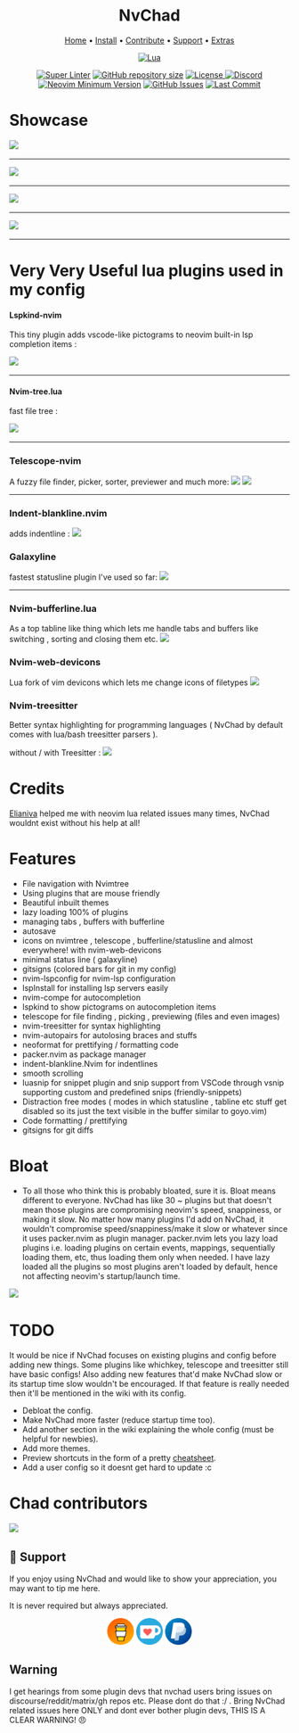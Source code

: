 <h1 align="center">NvChad</h1> 

<div align="center">
	<a href="https://nvchad.netlify.app/">Home</a>
  <span> • </span>
    	<a href="https://nvchad.netlify.app/docs/Getting%20started/Setup">Install</a>
  <span> • </span>
       	<a href="https://nvchad.netlify.app/docs/Contribute">Contribute</a>
  <span> • </span>
	<a href="https://github.com/siduck76/NvChad#gift_heart-support">Support</a>
  <span> • </span>
      	<a href="https://github.com/siduck76/NvChad/wiki/Chad-user-configs">Extras</a>
  <p></p>
</div>

<div align="center">
	
[![Lua](https://img.shields.io/badge/Made%20with%20Lua-blueviolet.svg?style=for-the-badge&logo=lua)]()
	
</div>

<div align="center">
	
[![Super Linter](https://img.shields.io/github/workflow/status/siduck76/NvChad/Super-Linter/main?style=flat-square&logo=github&label=Build&color=green)]()
<a href="https://github.com/siduck76/NvChad"
        ><img
            src="https://img.shields.io/github/repo-size/siduck76/NvChad?style=flat-square&label=Repo"
            alt="GitHub repository size"
    /></a>
      <a href="https://github.com/siduck76/NvChad/blob/main/LICENSE"
        ><img
            src="https://img.shields.io/github/license/siduck76/NvChad?style=flat-square&logo=GNU&label=License"
            alt="License"
    />
[![Discord](https://img.shields.io/discord/869557815780470834?color=738adb&label=Discord&logo=discord&logoColor=white&style=flat-square)](https://discord.gg/gADmkJb9Fb)
[![Neovim Minimum Version](https://img.shields.io/badge/Neovim-0.5+-blueviolet.svg?style=flat-square&logo=Neovim&logoColor=white)](https://github.com/neovim/neovim)
[![GitHub Issues](https://img.shields.io/github/issues/siduck76/NvChad.svg?style=flat-square&label=Issues&color=fc0330)](https://github.com/siduck76/NvChad/issues)
[![Last Commit](https://img.shields.io/github/last-commit/siduck76/NvChad.svg?style=flat-square&label=Last%20Commit&color=58eb34)](https://github.com/siduck76/NvChad/pulse) 
	      
  </div>

# Showcase
<img src ="https://raw.githubusercontent.com/siduck76/dotfiles/master/rice%20flex/dashboard-nvim.png"><hr>
<img src ="https://cdn.discordapp.com/attachments/610012460828852229/853933487295299584/unknown.png"><hr>
<img src ="https://raw.githubusercontent.com/siduck76/dotfiles/master/rice%20flex/initialNvim1.png"><hr>
<img src ="https://raw.githubusercontent.com/siduck76/dotfiles/master/rice%20flex/initialNvim.png"><hr>

# Very Very Useful lua plugins used in my config

#### Lspkind-nvim

This tiny plugin adds vscode-like pictograms to neovim built-in lsp completion items :

<kbd><img src = "https://raw.githubusercontent.com/siduck76/dotfiles/master/rice%20flex/lspkind.png"></kbd><hr>

#### Nvim-tree.lua

fast file tree :

<kbd><img src = "https://raw.githubusercontent.com/siduck76/dotfiles/master/rice%20flex/nvimtree.png"></kbd><hr>

### Telescope-nvim

A fuzzy file finder, picker, sorter, previewer and much more:
<kbd> <img src = "https://raw.githubusercontent.com/siduck76/dotfiles/master/rice%20flex/tel.png"></kbd>
<kbd> <img src = "https://raw.githubusercontent.com/siduck76/dotfiles/master/rice%20flex/telmedia.png"></kbd><hr>

### Indent-blankline.nvim

adds indentline :
<kbd> <img src = "https://raw.githubusercontent.com/siduck76/dotfiles/master/rice%20flex/blanklineNvim.png"></kbd>

### Galaxyline

fastest statusline plugin I've used so far:
<kbd><img src = "https://raw.githubusercontent.com/siduck76/dotfiles/master/rice%20flex/statusline.png"></kbd><hr>

### Nvim-bufferline.lua

As a top tabline like thing which lets me handle tabs and buffers like switching , sorting and closing them etc.
<kbd> <img src = "https://raw.githubusercontent.com/siduck76/dotfiles/master/rice%20flex/bufferline.png"></kbd>

### Nvim-web-devicons

Lua fork of vim devicons which lets me change icons of filetypes
<kbd> <img src = "https://raw.githubusercontent.com/siduck76/dotfiles/master/rice%20flex/image.png"></kbd>

### Nvim-treesitter

Better syntax highlighting for programming languages ( NvChad by default comes with lua/bash treesitter parsers ).

without / with Treesitter :
<kbd> <img src = "https://raw.githubusercontent.com/siduck76/dotfiles/master/rice%20flex/woTree.png"></kbd>

# Credits

[Elianiva](https://github.com/elianiva) helped me with neovim lua related issues many times, NvChad wouldnt exist without his help at all!

# Features

- File navigation with Nvimtree
- Using plugins that are mouse friendly
- Beautiful inbuilt themes
- lazy loading 100% of plugins
- managing tabs , buffers with bufferline
- autosave
- icons on nvimtree , telescope , bufferline/statusline and almost everywhere! with nvim-web-devicons
- minimal status line ( galaxyline)
- gitsigns (colored bars for git in my config)
- nvim-lspconfig for nvim-lsp configuration
- lspInstall for installing lsp servers easily
- nvim-compe for autocompletion
- lspkind to show pictograms on autocompletion items
- telescope for file finding , picking , previewing (files and even images)
- nvim-treesitter for syntax highlighting
- nvim-autopairs for autolosing braces and stuffs
- neoformat for prettifying / formatting code
- packer.nvim as package manager
- indent-blankline.Nvim for indentlines
- smooth scrolling
- luasnip for snippet plugin and snip support from VSCode through vsnip supporting custom and predefined snips (friendly-snippets)
- Distraction free modes ( modes in which statusline , tabline etc stuff get disabled so its just the text visible in the buffer similar to goyo.vim)
- Code formatting / prettifying
- gitsigns for git diffs

# Bloat
	
-  To all those who think this is probably bloated, sure it is. Bloat means different to everyone. NvChad has like 30 ~ plugins but that doesn't mean those plugins are compromising neovim's speed, snappiness, or making it slow. No matter how many plugins I'd add on NvChad, it wouldn't compromise speed/snappiness/make it slow or whatever since it uses packer.nvim as plugin manager. packer.nvim lets you lazy load plugins i.e. loading plugins on certain events, mappings, sequentially loading them, etc, thus loading them only when needed. I have lazy loaded all the plugins so most plugins aren't loaded by default, hence not affecting neovim's startup/launch time.

<img src = "https://chadpaste.com/f/kdmxdabxbk.png">

# TODO

It would be nice if NvChad focuses on existing plugins and config before adding new things. Some plugins like whichkey, telescope and treesitter still have basic configs! Also adding new features that'd make NvChad slow or its startup time slow wouldn't be encouraged. If that feature is really needed then it'll be mentioned in the wiki with its config.

- Debloat the config.
- Make NvChad more faster (reduce startup time too).
- Add another section in the wiki explaining the whole config (must be helpful for newbies).
- Add more themes.
- Preview shortcuts in the form of a pretty [cheatsheet](https://user-images.githubusercontent.com/59060246/122490009-95fd9980-cffe-11eb-9676-78019aa2cd65.png).
- Add a user config so it doesnt get hard to update :c

# Chad contributors 

<a href = "https://github.com/NvChad/NvChad/graphs/contributors">
  <img src = "https://contrib.rocks/image?repo=siduck76/NvChad"/>
</a>

## :gift_heart: Support

If you enjoy using NvChad and would like to show your appreciation, you may want to tip me here.

It is never required but always appreciated.

<p align="center">
  <a href="https://www.buymeacoffee.com/siduck7" target="_blank"><img alt="undefined" width="48px" src="https://raw.githubusercontent.com/adi1090x/files/master/other/1.png"></a>
  <a href="https://ko-fi.com/siduck76" target="_blank"><img alt="undefined" width="48px" src="https://raw.githubusercontent.com/adi1090x/files/master/other/2.png"></a>
  <a href="https://www.paypal.com/paypalme/siduck76" target="_blank"><img alt="undefined" width="48px" src="https://raw.githubusercontent.com/adi1090x/files/master/other/3.png"></a>
</p>

## Warning

I get hearings from some plugin devs that nvchad users bring issues on discourse/reddit/matrix/gh repos etc. Please dont do that :/ . Bring NvChad related issues here ONLY and dont ever bother plugin devs, THIS IS A CLEAR WARNING! 😠
